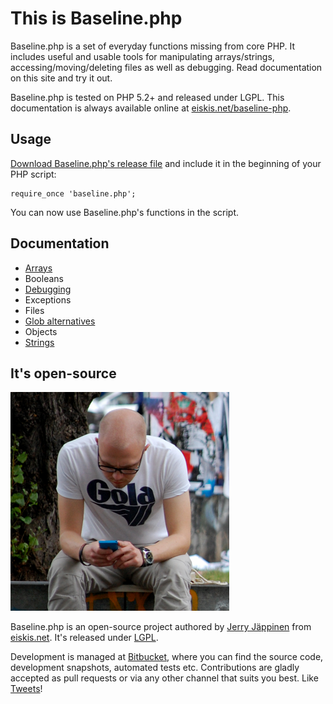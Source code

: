 
# This is Baseline.php

Baseline.php is a set of everyday functions missing from core PHP. It includes useful and usable tools for manipulating arrays/strings, accessing/moving/deleting files as well as debugging. Read documentation on this site and try it out.

Baseline.php is tested on PHP 5.2+ and released under LGPL. This documentation is always available online at [eiskis.net/baseline-php](http://eiskis.net/baseline-php/).



## Usage

[Download Baseline.php's release file](https://bitbucket.org/Eiskis/baseline-php/raw/default/baseline.php) and include it in the beginning of your PHP script:

	require_once 'baseline.php';

You can now use Baseline.php's functions in the script.


## Documentation

- [Arrays](arrays)
- Booleans
- [Debugging](debug)
- Exceptions
- Files
- [Glob alternatives](glob)
- Objects
- [Strings](strings)



## It's open-source

<a href="http://eiskis.net/"><img src="author.png" alt="Jerry Jäppinen" title="Jerry Jäppinen" class="shadows author"></a>

Baseline.php is an open-source project authored by [Jerry Jäppinen](mailto:eiskis@gmail.com) from [eiskis.net](http://eiskis.net/). It's released under [LGPL](http://www.gnu.org/copyleft/lesser.html).

Development is managed at [Bitbucket](http://bitbucket.org/Eiskis/baseline-php/), where you can find the source code, development snapshots, automated tests etc. Contributions are gladly accepted as pull requests or via any other channel that suits you best. Like [Tweets](https://twitter.com/Eiskis)!

